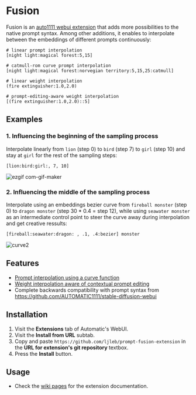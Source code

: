 # Fusion

Fusion is an [auto1111 webui extension](https://github.com/AUTOMATIC1111/stable-diffusion-webui/wiki/Developing-extensions) that adds more possibilities to the native prompt syntax. Among other additions, it enables to interpolate between the embeddings of different prompts continuously:

```
# linear prompt interpolation
[night light:magical forest:5,15]

# catmull-rom curve prompt interpolation
[night light:magical forest:norvegian territory:5,15,25:catmull]

# linear weight interpolation
(fire extinguisher:1.0,2.0)

# prompt-editing-aware weight interpolation
[(fire extinguisher:1.0,2.0)::5]
```

## Examples

### 1. Influencing the beginning of the sampling process

Interpolate linearly from `lion` (step 0) to `bird` (step 7) to `girl` (step 10) and stay at `girl` for the rest of the sampling steps:

```
[lion:bird:girl:, 7, 10]
```

![ezgif com-gif-maker](https://user-images.githubusercontent.com/32277961/214725976-b72bafc6-0c5d-4491-9c95-b73da41da082.gif)

### 2. Influencing the middle of the sampling process

Interpolate using an embeddings bezier curve from `fireball monster` (step 0) to `dragon monster` (step 30 * 0.4 = step 12), while using `seawater monster` as an intermediate control point to steer the curve away during interpolation and get creative ressults:

```
[fireball:seawater:dragon: , .1, .4:bezier] monster
```

![curve2](https://user-images.githubusercontent.com/32277961/214736380-6542e8f6-7687-40c4-9b2c-48ef6029e5a4.gif)


## Features
- [Prompt interpolation using a curve function](https://github.com/ljleb/prompt-fusion-extension/wiki/Prompt-syntax)
- [Weight interpolation aware of contextual prompt editing](https://github.com/ljleb/prompt-fusion-extension/wiki/Weight-interpolation)
- Complete backwards compatibility with prompt syntax from https://github.com/AUTOMATIC1111/stable-diffusion-webui

## Installation
1. Visit the **Extensions** tab of Automatic's WebUI.
2. Visit the **Install from URL** subtab.
3. Copy and paste `https://github.com/ljleb/prompt-fusion-extension` in the **URL for extension's git repository** textbox.
4. Press the **Install** button. 


## Usage
- Check the [wiki pages](https://github.com/ljleb/fusion/wiki) for the extension documentation.
